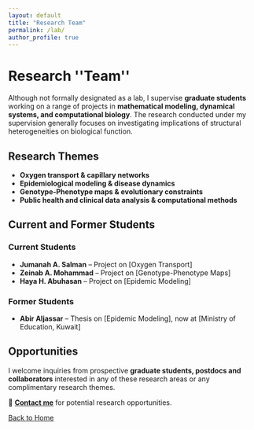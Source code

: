 ```yaml
---
layout: default
title: "Research Team"
permalink: /lab/
author_profile: true
---
```


# **Research ''Team''**
Although not formally designated as a lab, I supervise **graduate students** working on a range of projects in **mathematical modeling, dynamical systems, and computational biology**. The research conducted under my supervision generally focuses on investigating implications of structural heterogeneities on biological function.

## **Research Themes**
- **Oxygen transport & capillary networks**
- **Epidemiological modeling & disease dynamics**
- **Genotype-Phenotype maps & evolutionary constraints**
- **Public health and clinical data analysis & computational methods**

## **Current and Former Students**
### **Current Students**
- **Jumanah A. Salman** – Project on [Oxygen Transport]
- **Zeinab A. Mohammad** – Project on [Genotype-Phenotype Maps]
- **Haya H. Abuhasan** – Project on [Epidemic Modeling]

### **Former Students**
- **Abir Aljassar** – Thesis on [Epidemic Modeling], now at [Ministry of Education, Kuwait]

## **Opportunities**
I welcome inquiries from prospective **graduate students, postdocs and collaborators** interested in any of these research areas or any complimentary research themes.

📧 **[Contact me](contact.md)** for potential research opportunities.

[Back to Home](../index.md)
